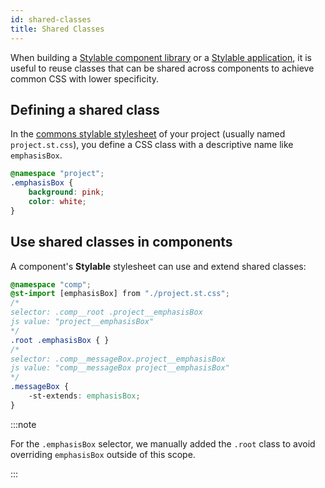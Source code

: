 ```yaml
---
id: shared-classes
title: Shared Classes
---
```


When building a [Stylable component library](./stylable-component-library.md) or a [Stylable application](./stylable-application.md), it is useful to reuse classes that can be shared across components to achieve common CSS with lower specificity.

## Defining a shared class

In the [commons stylable stylesheet](./project-commons.md) of your project (usually named `project.st.css`), you define a CSS class with a descriptive name like `emphasisBox`.

```css
@namespace "project";
.emphasisBox {
    background: pink;
    color: white;
}
```

## Use shared classes in components

A component's **Stylable** stylesheet can use and extend shared classes:

```css
@namespace "comp";
@st-import [emphasisBox] from "./project.st.css";
/*
selector: .comp__root .project__emphasisBox
js value: "project__emphasisBox"
*/
.root .emphasisBox { }
/*
selector: .comp__messageBox.project__emphasisBox
js value: "comp__messageBox project__emphasisBox"
*/
.messageBox {
    -st-extends: emphasisBox;
}
```

:::note

For the `.emphasisBox` selector, we manually added the `.root` class to avoid overriding `emphasisBox` outside of this scope.

:::
